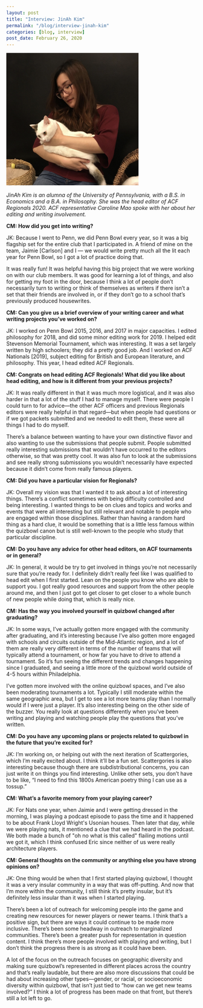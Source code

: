 ```yaml
---
layout: post
title: "Interview: JinAh Kim"
permalink: "/blog/interview-jinah-kim"
categories: [blog, interview]
post_date: February 26, 2020
---
```


<img src="/blog/images/jinah-kim.png" style="width:350px;"/>


*JinAh Kim is an alumna of the University of Pennsylvania, with a B.S. in Economics and a B.A. in Philosophy. She was the head editor of ACF Regionals 2020. ACF representative Caroline Mao spoke with her about her editing and writing involvement.*

**CM: How did you get into writing?**

JK: Because I went to Penn, we did Penn Bowl every year, so it was a big flagship set for the entire club that I participated in. A friend of mine on the team, Jaimie [Carlson] and I — we would write pretty much all the lit each year for Penn Bowl, so I got a lot of practice doing that.

It was really fun! It was helpful having this big project that we were working on with our club members. It was good for learning a lot of things, and also for getting my foot in the door, because I think a lot of people don’t necessarily turn to writing or think of themselves as writers if there isn’t a set that their friends are involved in, or if they don’t go to a school that’s previously produced housewrites.

**CM: Can you give us a brief overview of your writing career and what writing projects you’ve worked on?**

JK: I worked on Penn Bowl 2015, 2016, and 2017 in major capacities. I edited philosophy for 2018, and did some minor editing work for 2019. I helped edit Stevenson Memorial Tournament, which was interesting. It was a set largely written by high schoolers; they did a pretty good job. And I worked on ACF Nationals [2019], subject editing for British and European literature, and philosophy. This year, I head edited ACF Regionals.

**CM: Congrats on head editing ACF Regionals! What did you like about head editing, and how is it different from your previous projects?**

JK: It was really different in that it was much more logistical, and it was also harder in that a lot of the stuff I had to manage myself. There were people I could turn to for advice—the other ACF officers and previous Regionals editors were really helpful in that regard—but when people had questions or if we got packets submitted and we needed to edit them, these were all things I had to do myself.

There’s a balance between wanting to have your own distinctive flavor and also wanting to use the submissions that people submit. People submitted really interesting submissions that wouldn’t have occurred to the editors otherwise, so that was pretty cool. It was also fun to look at the submissions and see really strong submissions you wouldn’t necessarily have expected because it didn’t come from really famous players.

**CM: Did you have a particular vision for Regionals?**

JK: Overall my vision was that I wanted it to ask about a lot of interesting things. There’s a conflict sometimes with being difficulty controlled and being interesting. I wanted things to be on clues and topics and works and events that were all interesting but still relevant and notable to people who are engaged within those disciplines. Rather than having a random hard thing as a hard clue, it would be something that is a little less famous within the quizbowl canon but is still well-known to the people who study that particular discipline.

**CM: Do you have any advice for other head editors, on ACF tournaments or in general?**

JK: In general, it would be try to get involved in things you’re not necessarily sure that you’re ready for. I definitely didn’t really feel like I was qualified to head edit when I first started. Lean on the people you know who are able to support you. I got really good resources and support from the other people around me, and then I just got to get closer to get closer to a whole bunch of new people while doing that, which is really nice.

**CM: Has the way you involved yourself in quizbowl changed after graduating?**

JK: In some ways, I’ve actually gotten more engaged with the community after graduating, and it’s interesting because I’ve also gotten more engaged with schools and circuits outside of the Mid-Atlantic region, and a lot of them are really very different in terms of the number of teams that will typically attend a tournament, or how far you have to drive to attend a tournament. So it’s fun seeing the different trends and changes happening since I graduated, and seeing a little more of the quizbowl world outside of 4-5 hours within Philadelphia.

I’ve gotten more involved with the online quizbowl spaces, and I’ve also been moderating tournaments a lot. Typically I still moderate within the same geographic area, but I get to see a lot more teams play than I normally would if I were just a player. It’s also interesting being on the other side of the buzzer. You really look at questions differently when you’ve been writing and playing and watching people play the questions that you’ve written.

**CM: Do you have any upcoming plans or projects related to quizbowl in the future that you’re excited for?**

JK: I’m working on, or helping out with the next iteration of Scattergories, which I’m really excited about. I think it’ll be a fun set. Scattergories is also interesting because though there are subdistributional concerns, you can just write it on things you find interesting. Unlike other sets, you don’t have to be like, “I need to find this 1800s American poetry thing I can use as a tossup.”

**CM: What’s a favorite memory from your playing career?**

JK: For Nats one year, when Jaimie and I were getting dressed in the morning, I was playing a podcast episode to pass the time and it happened to be about Frank Lloyd Wright's Usonian houses. Then later that day, while we were playing nats, it mentioned a clue that we had heard in the podcast. We both made a bunch of "oh no what is this called" flailing motions until we got it, which I think confused Eric since neither of us were really architecture players.

**CM: General thoughts on the community or anything else you have strong opinions on?**

JK: One thing would be when that I first started playing quizbowl, I thought it was a very insular community in a way that was off-putting. And now that I’m more within the community, I still think it’s pretty insular, but it’s definitely less insular than it was when I started playing.

There’s been a lot of outreach for welcoming people into the game and creating new resources for newer players or newer teams. I think that’s a positive sign, but there are ways it could continue to be made more inclusive. There’s been some headway in outreach to marginalized communities. There’s been a greater push for representation in question content. I think there’s more people involved with playing and writing, but I don’t think the progress there is as strong as it could have been. 

A lot of the focus on the outreach focuses on geographic diversity and making sure quizbowl’s represented in different places across the country and that’s really laudable, but there are also more discussions that could be had about increasing other types—gender, or racial, or socioeconomic diversity within quizbowl, that isn’t just tied to “how can we get new teams involved?” I think a lot of progress has been made on that front, but there’s still a lot left to go.
